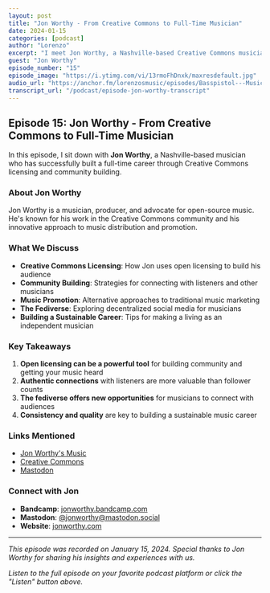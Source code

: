 ```yaml
---
layout: post
title: "Jon Worthy - From Creative Commons to Full-Time Musician"
date: 2024-01-15
categories: [podcast]
author: "Lorenzo"
excerpt: "I meet Jon Worthy, a Nashville-based Creative Commons musician who has built a successful career through open licensing and community building."
guest: "Jon Worthy"
episode_number: "15"
episode_image: "https://i.ytimg.com/vi/13rmoFhDnxk/maxresdefault.jpg"
audio_url: "https://anchor.fm/lorenzosmusic/episodes/Basspistol---Music--Promotion-and-Navigating-The-Fediverse-e369vbj"
transcript_url: "/podcast/episode-jon-worthy-transcript"
---
```


## Episode 15: Jon Worthy - From Creative Commons to Full-Time Musician

In this episode, I sit down with **Jon Worthy**, a Nashville-based musician who has successfully built a full-time career through Creative Commons licensing and community building.

### About Jon Worthy

Jon Worthy is a musician, producer, and advocate for open-source music. He's known for his work in the Creative Commons community and his innovative approach to music distribution and promotion.

### What We Discuss

- **Creative Commons Licensing**: How Jon uses open licensing to build his audience
- **Community Building**: Strategies for connecting with listeners and other musicians
- **Music Promotion**: Alternative approaches to traditional music marketing
- **The Fediverse**: Exploring decentralized social media for musicians
- **Building a Sustainable Career**: Tips for making a living as an independent musician

### Key Takeaways

1. **Open licensing can be a powerful tool** for building community and getting your music heard
2. **Authentic connections** with listeners are more valuable than follower counts
3. **The fediverse offers new opportunities** for musicians to connect with audiences
4. **Consistency and quality** are key to building a sustainable music career

### Links Mentioned

- [Jon Worthy's Music](https://jonworthy.bandcamp.com)
- [Creative Commons](https://creativecommons.org)
- [Mastodon](https://joinmastodon.org)

### Connect with Jon

- **Bandcamp**: [jonworthy.bandcamp.com](https://jonworthy.bandcamp.com)
- **Mastodon**: [@jonworthy@mastodon.social](https://mastodon.social/@jonworthy)
- **Website**: [jonworthy.com](https://jonworthy.com)

---

*This episode was recorded on January 15, 2024. Special thanks to Jon Worthy for sharing his insights and experiences with us.*

*Listen to the full episode on your favorite podcast platform or click the "Listen" button above.*

